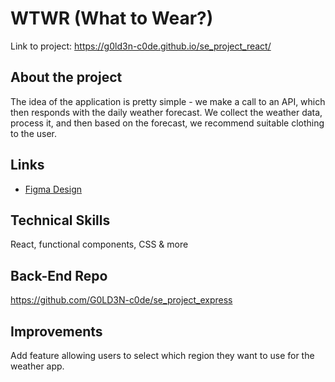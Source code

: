 # WTWR (What to Wear?)

Link to project: https://g0ld3n-c0de.github.io/se_project_react/

## About the project

The idea of the application is pretty simple - we make a call to an API, which then responds with the daily weather forecast. We collect the weather data, process it, and then based on the forecast, we recommend suitable clothing to the user.

## Links

- [Figma Design](https://www.figma.com/file/DTojSwldenF9UPKQZd6RRb/Sprint-10%3A-WTWR)

## Technical Skills

React, functional components, CSS & more

## Back-End Repo

https://github.com/G0LD3N-c0de/se_project_express

## Improvements

Add feature allowing users to select which region they want to use for the weather app.
